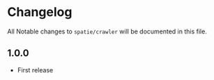 # Changelog

All Notable changes to `spatie/crawler` will be documented in this file.

## 1.0.0
- First release
